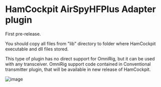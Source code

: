 # HamCockpit AirSpyHFPlus Adapter plugin

First pre-release.

You should copy all files from "lib" directory to folder where HamCockpit executable and dll files stored.

This type of plugin has no direct support for OmniRig, but it can be used with any transceiver.
OmniRig support code contained in Conventional transmitter plugin, that will be available in new release of HamCockpit.

![image](https://user-images.githubusercontent.com/13137490/132556236-25135c11-8809-4a38-ae9c-73cc9ea909f9.png)
